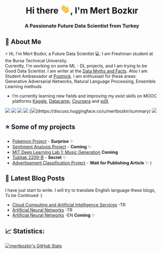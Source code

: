<h1 align="center">Hi there <img width="32" src="https://raw.githubusercontent.com/fatiiates/fatiiates/main/wave.gif"/>, I'm Mert Bozkır</h1>
<h3 align="center">A Passionate Future Data Scientist from Turkey</h3>

## 📖  About Me
⚡ Hi, I'm Mert Bozkır, a Future Data Scientist 💻. I am Freshman student at the Bursa Technical University.</br>
Currently, I'm working on some ML - DL projects, and I am trying to be Good Data Scientist.
I am writer at the [Data Myths and Facts](https://medium.com/data-myths-and-facts). 
Also I am Student Ambassador at [Postnick](https://www.postnick.com/#/).
I am enthusiast for these areas: Generative Adversarial Networks, Natural Language Processing, Ensemble Learning methods


- I’m currently learning new fields and improving my exist skills on MOOC platforms [Kaggle](https://www.kaggle.com/), [Datacamp](https://www.datacamp.com/), [Coursera](https://www.coursera.org/) and [edX](https://www.edx.org/)</br>

 
[![](https://img.shields.io/badge/LinkedIn-%230077B5.svg?&style=flat&logo=linkedin&logoColor=white)](https://www.linkedin.com/in/mertbozkir/)
[![](https://img.shields.io/badge/Medium-%2312100E.svg?&style=flat&logo=medium&logoColor=white)](https://medium.com/@mert.bozkirr)
[![](https://img.shields.io/badge/Kaggle-%2312100E.svg?&style=flat?labelColor=blue?color=blue&logo=kaggle&logoColor=blue)](https://www.kaggle.com/mertbozkr)
[![](https://img.shields.io/badge/HackerRank-2EC866?style=flat&logo=HackerRank&logoColor=white)](https://www.hackerrank.com/mert_bozkirr)
[![](https://img.shields.io/badge/HuggingFace-ff0?style=plastic?)](https://discuss.huggingface.co/u/mertbozkir/summary)
[![](https://img.shields.io/badge/Email-mert.bozkirr%40gmail.com-blue)](mailto:mert.bozkirr@gmail.com) 
 
## ⭐ Some of my projects

- [Pokemon Project]() - **Surprise** ✨
- [Sentiment Analysis Project]() - **Coming** ✨
- [MIT Deep Learning Lab 1: Music Generation]()   **Coming**
- [Tubitak 2209-B](https://www.tubitak.gov.tr/tr/burslar/lisans/burs-programlari/icerik-2209-b-sanayiye-yonelik-lisans-arastirma-projeleri-destegi-programi) - **Secret** ✨
- [Advertisement Classification Project]() - **Wait for Publishing Article** ✨
) 

 
 
## 📃 Latest Blog Posts


I have just start to write. I will try to translate English language these blogs, To be Continued :)
- [Cloud Computing and Artificial Intelligence Services](https://medium.com/data-myths-and-facts/bulut-bili%C5%9Fim-ve-yapay-zeka-servisleri-458d04ef9c75) -TR
- [Artificial Neural Networks](https://teknikafa.com/yapay-sinir-aglari/) -TR
- [Artificial Neural Networks]() -EN   **Coming** ✨

        
## &#x1f4c8; Statistics:

<a href="https://github.com/mertbozkir">
  <img align="center" src="https://github-readme-stats.vercel.app/api?username=mertbozkir&show_icons=true&line_height=27&count_private=true&title_color=ffffff&text_color=c9cacc&icon_color=2bbc8a&bg_color=1d1f21" alt="mertbozkir's GitHub Stats" />
</a>
